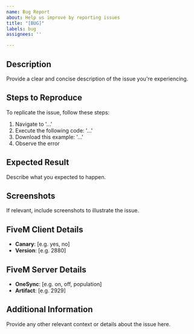 ```yaml
---
name: Bug Report
about: Help us improve by reporting issues
title: "[BUG]"
labels: bug
assignees: ''

---
```


## Description
Provide a clear and concise description of the issue you're experiencing.

## Steps to Reproduce
To replicate the issue, follow these steps:
1. Navigate to '...'
2. Execute the following code: '...'
3. Download this example: '...'
4. Observe the error

## Expected Result
Describe what you expected to happen.

## Screenshots
If relevant, include screenshots to illustrate the issue.

## FiveM Client Details
- **Canary**: [e.g. yes, no]
- **Version**: [e.g. 2880]

## FiveM Server Details
- **OneSync**: [e.g. on, off, population]
- **Artifact**: [e.g. 2929]

## Additional Information
Provide any other relevant context or details about the issue here.
